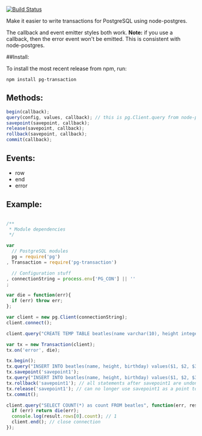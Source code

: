 [![Build Status](https://travis-ci.org/goodybag/node-pg-transaction.png)](https://travis-ci.org/goodybag/node-pg-transaction)

Make it easier to write transactions for PostgreSQL using node-postgres.

The callback and event emitter styles both work. **Note:** if you use a callback, then the error event won't be emitted. This is consistent with node-postgres.

##Install:

To install the most recent release from npm, run:

```
npm install pg-transaction
```

## Methods:

```javascript
begin(callback);
query(config, values, callback); // this is pg.Client.query from node-postgres
savepoint(savepoint, callback);
release(savepoint, callback);
rollback(savepoint, callback);
commit(callback);
```

## Events:

- row
- end
- error

## Example:

```javascript

/**
 * Module dependencies
 */

var
  // PostgreSQL modules
  pg = require('pg')
, Transaction = require('pg-transaction')

  // Configuration stuff
, connectionString = process.env['PG_CON'] || ''
;

var die = function(err){
  if (err) throw err;
};

var client = new pg.Client(connectionString);
client.connect();

client.query("CREATE TEMP TABLE beatles(name varchar(10), height integer, birthday timestamptz)");

var tx = new Transaction(client);
tx.on('error', die);

tx.begin();
tx.query("INSERT INTO beatles(name, height, birthday) values($1, $2, $3)", ['Ringo', 67, new Date(1945, 11, 2)]);
tx.savepoint('savepoint1');
tx.query("INSERT INTO beatles(name, height, birthday) values($1, $2, $3)", ['John', 68, new Date(1944, 10, 13)]);
tx.rollback('savepoint1'); // all statements after savepoint1 are undone (John will not be inserted)
tx.release('savepoint1'); // can no longer use savepoint1 as a point to rollback to
tx.commit();

client.query("SELECT COUNT(*) as count FROM beatles", function(err, result){
  if (err) return die(err);
  console.log(result.rows[0].count); // 1
  client.end(); // close connection
});
```